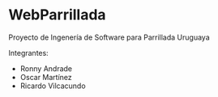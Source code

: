 # WebParrillada
Proyecto de Ingenería de Software para Parrillada Uruguaya

Integrantes:
* Ronny Andrade
* Oscar Martínez
* Ricardo Vilcacundo
